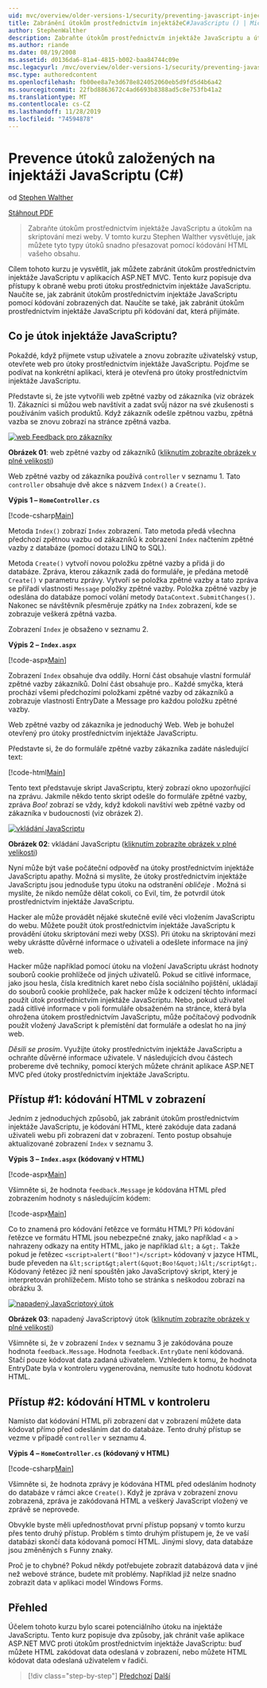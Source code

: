```yaml
---
uid: mvc/overview/older-versions-1/security/preventing-javascript-injection-attacks-cs
title: Zabránění útokům prostřednictvím injektážeC#JavaScriptu () | Microsoft Docs
author: StephenWalther
description: Zabraňte útokům prostřednictvím injektáže JavaScriptu a útokům na skriptování mezi weby. V tomto kurzu Stephen Walther vysvětluje, jak můžete snadno de...
ms.author: riande
ms.date: 08/19/2008
ms.assetid: d0136da6-81a4-4815-b002-baa84744c09e
msc.legacyurl: /mvc/overview/older-versions-1/security/preventing-javascript-injection-attacks-cs
msc.type: authoredcontent
ms.openlocfilehash: fb00ee8a7e3d678e824052060eb5d9fd5d4b6a42
ms.sourcegitcommit: 22fbd8863672c4ad6693b8388ad5c8e753fb41a2
ms.translationtype: MT
ms.contentlocale: cs-CZ
ms.lasthandoff: 11/28/2019
ms.locfileid: "74594878"
---
```

# <a name="preventing-javascript-injection-attacks-c"></a>Prevence útoků založených na injektáži JavaScriptu (C#)

od [Stephen Walther](https://github.com/StephenWalther)

[Stáhnout PDF](https://download.microsoft.com/download/8/4/8/84843d8d-1575-426c-bcb5-9d0c42e51416/ASPNET_MVC_Tutorial_06_CS.pdf)

> Zabraňte útokům prostřednictvím injektáže JavaScriptu a útokům na skriptování mezi weby. V tomto kurzu Stephen Walther vysvětluje, jak můžete tyto typy útoků snadno přesazovat pomocí kódování HTML vašeho obsahu.

Cílem tohoto kurzu je vysvětlit, jak můžete zabránit útokům prostřednictvím injektáže JavaScriptu v aplikacích ASP.NET MVC. Tento kurz popisuje dva přístupy k obraně webu proti útoku prostřednictvím injektáže JavaScriptu. Naučíte se, jak zabránit útokům prostřednictvím injektáže JavaScriptu pomocí kódování zobrazených dat. Naučíte se také, jak zabránit útokům prostřednictvím injektáže JavaScriptu při kódování dat, která přijímáte.

## <a name="what-is-a-javascript-injection-attack"></a>Co je útok injektáže JavaScriptu?

Pokaždé, když přijmete vstup uživatele a znovu zobrazíte uživatelský vstup, otevřete web pro útoky prostřednictvím injektáže JavaScriptu. Pojďme se podívat na konkrétní aplikaci, která je otevřená pro útoky prostřednictvím injektáže JavaScriptu.

Představte si, že jste vytvořili web zpětné vazby od zákazníka (viz obrázek 1). Zákazníci si můžou web navštívit a zadat svůj názor na své zkušenosti s používáním vašich produktů. Když zákazník odešle zpětnou vazbu, zpětná vazba se znovu zobrazí na stránce zpětná vazba.

[![web Feedback pro zákazníky](preventing-javascript-injection-attacks-cs/_static/image2.png)](preventing-javascript-injection-attacks-cs/_static/image1.png)

**Obrázek 01**: web zpětné vazby od zákazníků ([kliknutím zobrazíte obrázek v plné velikosti](preventing-javascript-injection-attacks-cs/_static/image3.png))

Web zpětné vazby od zákazníka používá `controller` v seznamu 1. Tato `controller` obsahuje dvě akce s názvem `Index()` a `Create()`.

**Výpis 1 – `HomeController.cs`**

[!code-csharp[Main](preventing-javascript-injection-attacks-cs/samples/sample1.cs)]

Metoda `Index()` zobrazí `Index` zobrazení. Tato metoda předá všechna předchozí zpětnou vazbu od zákazníků k zobrazení `Index` načtením zpětné vazby z databáze (pomocí dotazu LINQ to SQL).

Metoda `Create()` vytvoří novou položku zpětné vazby a přidá ji do databáze. Zpráva, kterou zákazník zadá do formuláře, je předána metodě `Create()` v parametru zprávy. Vytvoří se položka zpětné vazby a tato zpráva se přiřadí vlastnosti `Message` položky zpětné vazby. Položka zpětné vazby je odeslána do databáze pomocí volání metody `DataContext.SubmitChanges()`. Nakonec se návštěvník přesměruje zpátky na `Index` zobrazení, kde se zobrazuje veškerá zpětná vazba.

Zobrazení `Index` je obsaženo v seznamu 2.

**Výpis 2 – `Index.aspx`**

[!code-aspx[Main](preventing-javascript-injection-attacks-cs/samples/sample2.aspx)]

Zobrazení `Index` obsahuje dva oddíly. Horní část obsahuje vlastní formulář zpětné vazby zákazníků. Dolní část obsahuje pro.. Každé smyčka, která prochází všemi předchozími položkami zpětné vazby od zákazníků a zobrazuje vlastnosti EntryDate a Message pro každou položku zpětné vazby.

Web zpětné vazby od zákazníka je jednoduchý Web. Web je bohužel otevřený pro útoky prostřednictvím injektáže JavaScriptu.

Představte si, že do formuláře zpětné vazby zákazníka zadáte následující text:

[!code-html[Main](preventing-javascript-injection-attacks-cs/samples/sample3.html)]

Tento text představuje skript JavaScriptu, který zobrazí okno upozorňující na zprávu. Jakmile někdo tento skript odešle do formuláře zpětné vazby, zpráva <em>Boo!</em> zobrazí se vždy, když kdokoli navštíví web zpětné vazby od zákazníka v budoucnosti (viz obrázek 2).

[![vkládání JavaScriptu](preventing-javascript-injection-attacks-cs/_static/image5.png)](preventing-javascript-injection-attacks-cs/_static/image4.png)

**Obrázek 02**: vkládání JavaScriptu ([kliknutím zobrazíte obrázek v plné velikosti](preventing-javascript-injection-attacks-cs/_static/image6.png))

Nyní může být vaše počáteční odpověď na útoky prostřednictvím injektáže JavaScriptu apathy. Možná si myslíte, že útoky prostřednictvím injektáže JavaScriptu jsou jednoduše typu útoku na odstranění *obličeje* . Možná si myslíte, že nikdo nemůže dělat cokoli, co Evil, tím, že potvrdil útok prostřednictvím injektáže JavaScriptu.

Hacker ale může provádět nějaké skutečně evilé věci vložením JavaScriptu do webu. Můžete použít útok prostřednictvím injektáže JavaScriptu k provádění útoku skriptování mezi weby (XSS). Při útoku na skriptování mezi weby ukrástte důvěrné informace o uživateli a odešlete informace na jiný web.

Hacker může například pomocí útoku na vložení JavaScriptu ukrást hodnoty souborů cookie prohlížeče od jiných uživatelů. Pokud se citlivé informace, jako jsou hesla, čísla kreditních karet nebo čísla sociálního pojištění, ukládají do souborů cookie prohlížeče, pak hacker může k odcizení těchto informací použít útok prostřednictvím injektáže JavaScriptu. Nebo, pokud uživatel zadá citlivé informace v poli formuláře obsaženém na stránce, která byla ohrožena útokem prostřednictvím JavaScriptu, může počítačový podvodník použít vložený JavaScript k přemístění dat formuláře a odeslat ho na jiný web.

*Děsili se prosím*. Využijte útoky prostřednictvím injektáže JavaScriptu a ochraňte důvěrné informace uživatele. V následujících dvou částech probereme dvě techniky, pomocí kterých můžete chránit aplikace ASP.NET MVC před útoky prostřednictvím injektáže JavaScriptu.

## <a name="approach-1-html-encode-in-the-view"></a>Přístup #1: kódování HTML v zobrazení

Jedním z jednoduchých způsobů, jak zabránit útokům prostřednictvím injektáže JavaScriptu, je kódování HTML, které zakóduje data zadaná uživateli webu při zobrazení dat v zobrazení. Tento postup obsahuje aktualizované zobrazení `Index` v seznamu 3.

**Výpis 3 – `Index.aspx` (kódovaný v HTML)**

[!code-aspx[Main](preventing-javascript-injection-attacks-cs/samples/sample4.aspx)]

Všimněte si, že hodnota `feedback.Message` je kódována HTML před zobrazením hodnoty s následujícím kódem:

[!code-aspx[Main](preventing-javascript-injection-attacks-cs/samples/sample5.aspx)]

Co to znamená pro kódování řetězce ve formátu HTML? Při kódování řetězce ve formátu HTML jsou nebezpečné znaky, jako například `<` a `>` nahrazeny odkazy na entity HTML, jako je například `&lt;` a `&gt;`. Takže pokud je řetězec `<script>alert("Boo!")</script>` kódovaný v jazyce HTML, bude převeden na `&lt;script&gt;alert(&quot;Boo!&quot;)&lt;/script&gt;`. Kódovaný řetězec již není spouštěn jako JavaScriptový skript, který je interpretován prohlížečem. Místo toho se stránka s neškodou zobrazí na obrázku 3.

[![napadený JavaScriptový útok](preventing-javascript-injection-attacks-cs/_static/image8.png)](preventing-javascript-injection-attacks-cs/_static/image7.png)

**Obrázek 03**: napadený JavaScriptový útok ([kliknutím zobrazíte obrázek v plné velikosti](preventing-javascript-injection-attacks-cs/_static/image9.png))

Všimněte si, že v zobrazení `Index` v seznamu 3 je zakódována pouze hodnota `feedback.Message`. Hodnota `feedback.EntryDate` není kódovaná. Stačí pouze kódovat data zadaná uživatelem. Vzhledem k tomu, že hodnota EntryDate byla v kontroleru vygenerována, nemusíte tuto hodnotu kódovat HTML.

## <a name="approach-2-html-encode-in-the-controller"></a>Přístup #2: kódování HTML v kontroleru

Namísto dat kódování HTML při zobrazení dat v zobrazení můžete data kódovat přímo před odesláním dat do databáze. Tento druhý přístup se vezme v případě `controller` v seznamu 4.

**Výpis 4 – `HomeController.cs` (kódovaný v HTML)**

[!code-csharp[Main](preventing-javascript-injection-attacks-cs/samples/sample6.cs)]

Všimněte si, že hodnota zprávy je kódována HTML před odesláním hodnoty do databáze v rámci akce `Create()`. Když je zpráva v zobrazení znovu zobrazená, zpráva je zakódovaná HTML a veškerý JavaScript vložený ve zprávě se neprovede.

Obvykle byste měli upřednostňovat první přístup popsaný v tomto kurzu přes tento druhý přístup. Problém s tímto druhým přístupem je, že ve vaší databázi skončí data kódovaná pomocí HTML. Jinými slovy, data databáze jsou změněných s Funny znaky.

Proč je to chybné? Pokud někdy potřebujete zobrazit databázová data v jiné než webové stránce, budete mít problémy. Například již nelze snadno zobrazit data v aplikaci model Windows Forms.

## <a name="summary"></a>Přehled

Účelem tohoto kurzu bylo scarei potenciálního útoku na injektáže JavaScriptu. Tento kurz popisuje dva způsoby, jak chránit vaše aplikace ASP.NET MVC proti útokům prostřednictvím injektáže JavaScriptu: buď můžete HTML zakódovat data odeslaná v zobrazení, nebo můžete HTML kódovat data odeslaná uživatelem v řadiči.

> [!div class="step-by-step"]
> [Předchozí](authenticating-users-with-windows-authentication-cs.md)
> [Další](authenticating-users-with-forms-authentication-vb.md)
